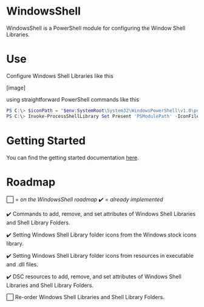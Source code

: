 # WindowsShell

WindowsShell is a PowerShell module for configuring the Window Shell Libraries.

# Use

Configure Windows Shell Libraries like this

[image]

using straightforward PowerShell commands like this

```PowerShell
PS C:\> $iconPath = "$env:SystemRoot\System32\WindowsPowerShell\v1.0\powershell.exe"
PS C:\> Invoke-ProcessShellLibrary Set Present 'PSModulePath' -IconFilePath $iconPath
```

# Getting Started

You can find the getting started documentation [here][].  

[here]: Docs/getting-started

# Roadmap

:white_large_square: = *on the WindowsShell roadmap* :heavy_check_mark: = *already implemented*

:heavy_check_mark: Commands to add, remove, and set attributes of Windows Shell Libraries and Shell Library Folders.

:heavy_check_mark: Setting Windows Shell Library folder icons from the Windows stock icons library.

:heavy_check_mark: Setting Windows Shell Library folder icons from resources in executable and .dll files.

:heavy_check_mark: DSC resources to add, remove, and set attributes of Windows Shell Libraries and Shell Library Folders.

:white_large_square: Re-order Windows Shell Libraries and Shell Library Folders.